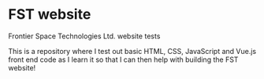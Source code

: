 # FST website
Frontier Space Technologies Ltd. website tests

This is a repository where I test out basic HTML, CSS, JavaScript and Vue.js front end code as I learn it so that I can then help with building the FST website!
